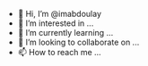- 👋 Hi, I’m @imabdoulay
- 👀 I’m interested in ...
- 🌱 I’m currently learning ...
- 💞️ I’m looking to collaborate on ...
- 📫 How to reach me ...

<!---
imabdoulay/imabdoulay is a ✨ special ✨ repository because its `README.md` (this file) appears on your GitHub profile.
You can click the Preview link to take a look at your changes.
--->
